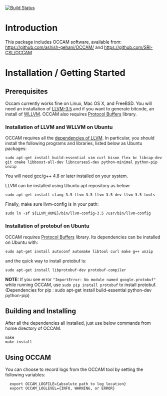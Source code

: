 [![Build Status](https://travis-ci.org/SRI-CSL/OCCAM.svg?branch=master)](https://travis-ci.org/SRI-CSL/OCCAM)


Introduction
============

This package includes OCCAM software, available from:
<https://github.com/ashish-gehani/OCCAM/> and <https://github.com/SRI-CSL/OCCAM>

Installation / Getting Started 
==============================

Prerequisites
-------------

Occam currently works fine on Linux, Mac OS X, and FreeBSD. You will
need an installation of [LLVM-3.5](http://llvm.org/docs/GettingStarted.html) and if you want to generate bitcode,
an install of [WLLVM](https://github.com/SRI-CSL/whole-program-llvm.git "Whole Program LLVM"). OCCAM also requires [Protocol Buffers](https://github.com/google/protobuf) library.

### Installation of LLVM and WLLVM on Ubuntu

OCCAM requires all the [dependencies of LLVM](http://llvm.org/docs/GettingStarted.html#requirements). In particular, you should install the following programs and libraries, listed below as Ubuntu packages:
```
sudo apt-get install build-essential vim curl bison flex bc libcap-dev git cmake libboost-all-dev libncurses5-dev python-minimal python-pip unzip 
```
You will need gcc/g++ 4.8 or later installed on your system.

LLVM can be installed using Ubuntu apt repository as below:
```
sudo apt-get install clang-3.5 llvm-3.5 llvm-3.5-dev llvm-3.5-tools  
```

Finally, make sure llvm-config is in your path:
```
sudo ln -sf ${LLVM_HOME}/bin/llvm-config-3.5 /usr/bin/llvm-config
```

### Installation of protobuf on Ubuntu


OCCAM requires [Protocol Buffers](https://github.com/google/protobuf) library. Its dependencies can be installed on Ubuntu with:
```
sudo apt-get install autoconf automake libtool curl make g++ unzip
```
and the quick way to install protobuf is:
```
sudo apt-get install libprotobuf-dev protobuf-compiler
```

**NOTE:** If you see error `"ImportError: No module named google.protobuf"` while running OCCAM, use `sudo pip install protobuf` to install protobuf. (Dependencies for pip : sudo apt-get install build-essential python-dev python-pip)

Building and Installing
-----------------------
After all the dependencies all installed, just use below commands from home directory of OCCAM.
```
make
make install
```

Using OCCAM
-----------

You can choose to record logs from the OCCAM 
tool by setting the following variables:

```
  export OCCAM_LOGFILE={absolute path to log location}
  export OCCAM_LOGLEVEL={INFO, WARNING, or ERROR}
```
